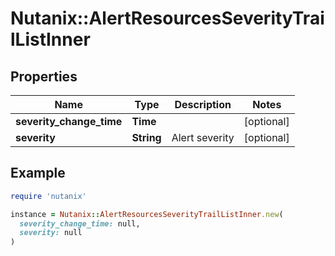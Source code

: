 # Nutanix::AlertResourcesSeverityTrailListInner

## Properties

| Name | Type | Description | Notes |
| ---- | ---- | ----------- | ----- |
| **severity_change_time** | **Time** |  | [optional] |
| **severity** | **String** | Alert severity | [optional] |

## Example

```ruby
require 'nutanix'

instance = Nutanix::AlertResourcesSeverityTrailListInner.new(
  severity_change_time: null,
  severity: null
)
```

